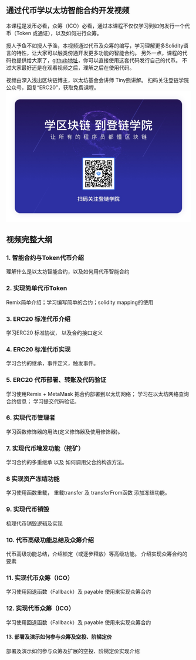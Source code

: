 ## 通过代币学以太坊智能合约开发视频

本课程是发币必看，众筹（ICO）必看，通过本课程不仅仅学习到如何发行一个代币（Token 或通证），以及如何进行众筹。

授人予鱼不如授人予渔，本视频通过代币及众筹的编写，学习理解更多Solidity语言的特性，让大家可以触类傍通开发更多功能的智能合约。
另外一点，课程的代码也提供给大家了，[github地址](https://github.com/xilibi2003/learnSmartContractByToken)，你可以直接使用这套代码发行自己的代币。
不过大家最好还是在观看视频之后，理解之后在使用代码。


视频由深入浅出区块链博主，以太坊基金会讲师 Tiny熊讲解。
扫码关注登链学院公众号，回复“ERC20”，获取免费课程。
![](../images/upchain.jpg)


## 视频完整大纲

### 1. 智能合约与Token代币介绍
理解什么是以太坊智能合约，以及如何用代币智能合约

### 2. 实现简单代币Token
Remix简单介绍；学习编写简单的合约；solidity mapping的使用

### 3. ERC20 标准代币介绍
学习ERC20 标准协议， 以及合约接口定义

### 4. ERC20 标准代币实现

学习合约的继承，事件定义，触发事件。

### 5. ERC20 代币部署、转账及代码验证

学习使用Remix + MetaMask 把合约部署到以太坊网络；
学习在以太坊网络查询合约信息；
学习提交代码验证。

### 6. 实现代币管理者
学习函数修饰器的用法(定义修饰器及使用修饰器)。

### 7. 实现代币增发功能（挖矿）
学习合约的多重继承 以及 如何调用父合约构造方法。

### 8 实现资产冻结功能
学习使用函数重载， 重载transfer 及 transferFrom函数 添加冻结功能。

### 9. 实现代币销毁
梳理代币销毁逻辑及实现

### 10. 代币高级功能总结及众筹介绍
代币高级功能总结，介绍锁定（或逐步释放）等高级功能。
介绍实现众筹合约的要素

### 11. 实现代币众筹（ICO）
学习使用回退函数（Fallback）及 payable 使用来实现众筹合约

### 12. 实现代币众筹（ICO）
学习使用回退函数（Fallback）及 payable 使用来实现众筹合约

#### 13. 部署及演示如何参与众筹及空投、阶梯定价
部署及演示如何参与众筹及扩展的空投、阶梯定价实现介绍
